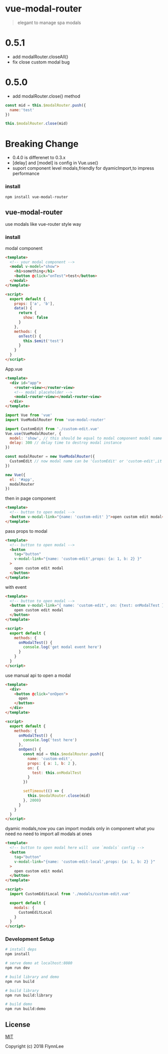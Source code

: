 # vue-modal-router

> elegant to manage spa modals
# 0.5.1

* add modalRouter.closeAll()
* fix close custom modal bug


# 0.5.0

* add modalRouter.close() method
```js
const mid = this.$modalRouter.push({
  name:'test'
})

this.$modalRouter.close(mid)

```
# Breaking Change

- 0.4.0 is differenet to 0.3.x
- [delay] and [model] is config in Vue.use()
- suport component level modals,friendly for dyamicImport,to impress performance

### install

```
npm install vue-modal-router
```

## vue-modal-router

use modals like vue-router style way

### install

modal component

```html
<template>
  <!-- your modal component -->
  <modal v-model="show">
    <h1>something</h1>
    <button @click="onTest">test</button>
  </modal>
</template>

<script>
  export default {
    props: ['a', 'b'],
    data() {
      return {
        show: false
      }
    },
    methods: {
      onTest() {
        this.$emit('test')
      }
    }
  }
</script>
```

App.vue

```html
<template>
  <div id="app">
    <router-view></router-view>
    <!-- modal placeholder -->
    <modal-router-view></modal-router-view>
  </div>
</template>
```

```js
import Vue from 'vue'
import VueModalRouter from 'vue-modal-router'

import CustomEdit from './custom-edit.vue'
Vue.use(VueModalRouter, {
  model: 'show', // this should be equal to modal component model name
  delay: 300 // delay time to destroy modal instance
})

const modalRouter = new VueModalRouter({
  CustomEdit // now modal name can be 'CustomEdit' or 'custom-edit',it will try pascal name
})

new Vue({
  el: '#app',
  modalRouter
})
```

then in page component

```html
<template>
  <!-- button to open modal -->
  <button v-modal-link="{name: 'custom-edit' }">open custom edit modal</button>
</template>
```

pass props to modal

```html
<template>
  <!-- button to open modal -->
  <button
    tag="button"
    v-modal-link="{name: 'custom-edit',props: {a: 1, b: 2} }"
  >
    open custom edit modal
  </button>
</template>
```

with event

```html
<template>
  <!-- button to open modal -->
  <button v-modal-link="{ name: 'custom-edit', on: {test: onModalTest } }">
    open custom edit modal
  </button>
</template>

<script>
  export default {
    methods: {
      onModalTest() {
        console.log('get modal event here')
      }
    }
  }
</script>
```

use manual api to open a modal

```html
<template>
  <div>
    <button @click="onOpen">
      open
    </button>
  </div>
</template>

<script>
  export default {
    methods: {
      onModalTest() {
        console.log('test here')
      },
      onOpen() {
        const mid = this.$modalRouter.push({
          name: 'custom-edit',
          props: { a: 1, b: 2 },
          on: {
            test: this.onModalTest
          }
        })

        setTimeout(() => {
          this.$modalRouter.close(mid)
        }, 2000)
      }
    }
  }
</script>
```

dyamic modals,now you can import modals only in component what you need
no need to import all modals at ones

```html
<template>
  <!-- button to open modal here will  use `modals` config -->
  <button
    tag="button"
    v-modal-link="{name: 'custom-edit-local',props: {a: 1, b: 2} }"
  >
    open custom edit modal
  </button>
</template>

<script>
  import CustomEditLocal from './modals/custom-edit.vue'

  export default {
    modals: {
      CustomEditLocal
    }
  }
</script>
```

### Development Setup

```bash
# install deps
npm install

# serve demo at localhost:8080
npm run dev

# build library and demo
npm run build

# build library
npm run build:library

# build demo
npm run build:demo
```

## License

[MIT](http://opensource.org/licenses/MIT)

Copyright (c) 2018 FlynnLee
